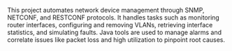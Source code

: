 This project automates network device management through SNMP, NETCONF, and RESTCONF protocols. It handles tasks such as monitoring router interfaces, configuring and removing VLANs, retrieving interface statistics, and simulating faults. Java tools are used to manage alarms and correlate issues like packet loss and high utilization to pinpoint root causes.
